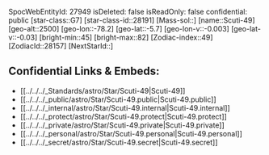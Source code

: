 ﻿---
location: [-5.7,78.2,2500]
type: Star
tags:
- astro/Star

---
SpocWebEntityId: 27949
isDeleted: false
isReadOnly: false
confidential: public
[star-class::G7]
[star-class-id::28191]
[Mass-sol::]
[name::Scuti-49]
[geo-alt::2500]
[geo-lon::-78.2]
[geo-lat::-5.7]
[geo-lon-v::-0.003]
[geo-lat-v::-0.03]
[bright-min::45]
[bright-max::82]
[Zodiac-index::49]
[ZodiacId::28157]
[NextStarId::]



## Confidential Links & Embeds: 
- [[../../../_Standards/astro/Star/Scuti-49|Scuti-49]] 
- [[../../../_public/astro/Star/Scuti-49.public|Scuti-49.public]] 
- [[../../../_internal/astro/Star/Scuti-49.internal|Scuti-49.internal]] 
- [[../../../_protect/astro/Star/Scuti-49.protect|Scuti-49.protect]] 
- [[../../../_private/astro/Star/Scuti-49.private|Scuti-49.private]] 
- [[../../../_personal/astro/Star/Scuti-49.personal|Scuti-49.personal]] 
- [[../../../_secret/astro/Star/Scuti-49.secret|Scuti-49.secret]] 
